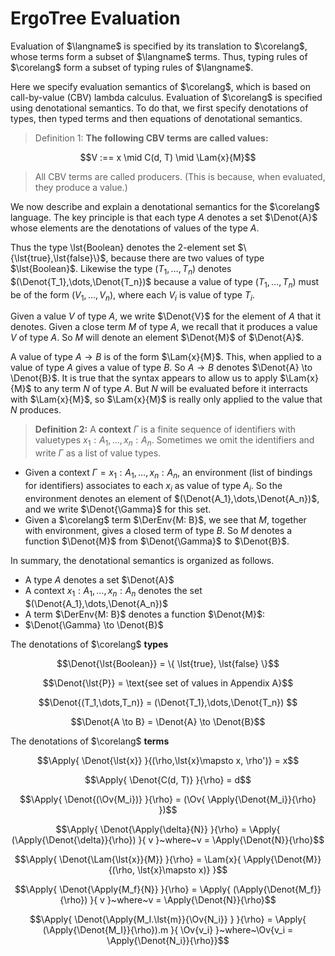# ErgoTree Evaluation
$$
\newcommand{\TEnv}{\Gamma}
\newcommand{\Der}[2]{#1~\vdash~#2}
\newcommand{\DerV}[2]{#1~\vdash^{\text{\lst{v}}}~#2}
\newcommand{\DerC}[2]{#1~\vdash^{\text{\lst{c}}}~#2}
\newcommand{\DerEnv}[1]{\Der{\TEnv}{#1}}
\newcommand{\DerEnvV}[1]{\DerV{\TEnv}{#1}}
\newcommand{\DerEnvC}[1]{\DerC{\TEnv}{#1}}
\newcommand{\lst}[1]{#1}
\newcommand{\Tup}[1]{(#1)}
\newcommand{\Apply}[2]{#1\langle#2\rangle}
\newcommand{\MSig}[3]{\text{def}~#1(#2): #3}
\newcommand{\Ov}[1]{\overline{#1}}
\newcommand{\TyLam}[3]{\lambda(\Ov{#1:#2}).#3}
\newcommand{\Trait}[2]{\text{trait}~#1~\{ #2 \}}
\newcommand{\To}{\mapsto}
\newcommand{\Low}[1]{\mathcal{L}{[\![#1]\!]}}
\newcommand{\Lam}[2]{\lambda#1.#2}
\newcommand{\IfThenElse}[3]{\text{if}~(#1)~#2~\text{else}~#3}
\newcommand{\False}{\text{false}}
\newcommand{\True}{\text{true}}
\newcommand{\langname}{ErgoTree}
\newcommand{\corelang}{Core-\lambda}
\newcommand{\Denot}[1]{[\![#1]\!]}  
$$


Evaluation of $\langname$ is specified by its translation to $\corelang$, whose terms form a subset of $\langname$ terms. Thus, typing rules of $\corelang$ form a subset of typing rules of $\langname$.

Here we specify evaluation semantics of $\corelang$, which is based on call-by-value (CBV) lambda calculus. Evaluation of $\corelang$ is specified using denotational semantics. To do that, we first specify denotations of types, then typed terms and then equations of denotational semantics.

> Definition 1: **The following CBV terms are called values:**

$$V :== x \mid C(d, T) \mid \Lam{x}{M}$$

> All CBV terms are called producers. (This is because, when evaluated, they produce a value.)

We now describe and explain a denotational semantics for the $\corelang$ language. The key principle is that each type $A$ denotes a set $\Denot{A}$ whose elements are the denotations of values of the type $A$.

Thus the type \lst{Boolean} denotes the 2-element set $\{\lst{true},\lst{false}\}$, because there are two values of type $\lst{Boolean}$. Likewise the type $(T_1,\dots,T_n)$ denotes $(\Denot{T_1},\dots,\Denot{T_n})$ because a value of type $(T_1,\dots,T_n)$ must be of the form $(V_1,\dots,V_n)$, where each $V_i$ is value of type $T_i$.

Given a value $V$ of type $A$, we write $\Denot{V}$ for the element of $A$ that it denotes. Given a close term $M$ of type $A$, we recall that it produces a value $V$ of type $A$. So $M$ will denote an element $\Denot{M}$ of $\Denot{A}$.

A value of type $A \to B$ is of the form $\Lam{x}{M}$. This, when applied to a value of type $A$ gives a value of type $B$. So $A \to B$ denotes $\Denot{A} \to \Denot{B}$. It is true that the syntax appears to allow us to apply $\Lam{x}{M}$ to any term $N$ of type $A$. But $N$ will be evaluated before it interracts with $\Lam{x}{M}$, so $\Lam{x}{M}$ is really only applied to the value that $N$ produces.


> **Definition 2:** A **context** $\Gamma$ is a finite sequence of identifiers with valuetypes $x_1:A_1, \dots ,x_n:A_n$. Sometimes we omit the identifiers and write $\Gamma$ as a list of value types.

- Given a context $\Gamma = x_1:A_1,\dots,x_n:A_n$, an environment (list of bindings for identifiers) associates to each $x_i$ as value of type $A_i$. So the environment denotes an element of $(\Denot{A_1},\dots,\Denot{A_n})$, and we write $\Denot{\Gamma}$ for this set.
- Given a $\corelang$ term $\DerEnv{M: B}$, we see that $M$, together with environment, gives a closed term of type $B$. So $M$ denotes a function $\Denot{M}$ from $\Denot{\Gamma}$ to $\Denot{B}$.

In summary, the denotational semantics is organized as follows.

- A type $A$ denotes a set $\Denot{A}$
- A context $x_1:A_1,\dots,x_n:A_n$ denotes the set $(\Denot{A_1},\dots,\Denot{A_n})$
- A term $\DerEnv{M: B}$ denotes a function $\Denot{M}$:
- $\Denot{\Gamma} \to \Denot{B}$


The denotations of $\corelang$ **types**


$$\Denot{\lst{Boolean}}  =  \{ \lst{true}, \lst{false} \}$$  

$$\Denot{\lst{P}}  = \text{see set of values in Appendix A}$$

$$\Denot{(T_1,\dots,T_n)} =  (\Denot{T_1},\dots,\Denot{T_n}) $$

$$\Denot{A \to B}  =  \Denot{A} \to \Denot{B}$$


The denotations of $\corelang$ **terms**


$$\Apply{ \Denot{\lst{x}}			}{(\rho,\lst{x}\mapsto x, \rho')} = x$$

$$\Apply{ \Denot{C(d, T)} 			}{\rho}  =  d$$

$$\Apply{ \Denot{(\Ov{M_i})} 		}{\rho}  =  (\Ov{ \Apply{\Denot{M_i}}{\rho} })$$	

$$\Apply{ \Denot{\Apply{\delta}{N}} }{\rho}  = \Apply{ (\Apply{\Denot{\delta}}{\rho}) }{ v }~where~v = \Apply{\Denot{N}}{\rho}$$

$$\Apply{ \Denot{\Lam{\lst{x}}{M}}	}{\rho}  =  \Lam{x}{ \Apply{\Denot{M}}{(\rho, \lst{x}\mapsto x)} }$$	

$$\Apply{ \Denot{\Apply{M_f}{N}}	}{\rho}  =  \Apply{ (\Apply{\Denot{M_f}}{\rho}) }{ v }~where~v = \Apply{\Denot{N}}{\rho}$$

$$\Apply{ \Denot{\Apply{M_I.\lst{m}}{\Ov{N_i}} }	}{\rho}  =  \Apply{ (\Apply{\Denot{M_I}}{\rho}).m }{ \Ov{v_i} }~where~\Ov{v_i = \Apply{\Denot{N_i}}{\rho}}$$ 


